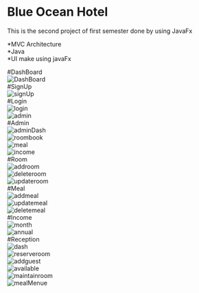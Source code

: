 # Blue Ocean Hotel<br>

This is the second project of first semester done by using JavaFx

*MVC Architecture<br>
*Java<br>
*UI make using javaFx

#DashBoard<br>
![DashBoard](src/assets/project/dashboard.png)<br>
#SignUp<br>
![signUp](src/assets/project/SignUp.png)<br>
#Login<br>
![login](src/assets/project/login.png)<br>
![admin](src/assets/project/admin.png)<br>
#Admin<br>
![adminDash](src/assets/project/admin%20dash.png)<br>
![roombook](src/assets/project/booking%20room.png)<br>
![meal](src/assets/project/meal.png)<br>
![income](src/assets/project/Income.png)<br>
#Room<br>
![addroom](src/assets/project/add%20new%20room.png)<br>
![deleteroom](src/assets/project/delete%20rrom.png)<br>
![updateroom](src/assets/project/update%20rrom.png)<br>
#Meal<br>
![addmeal](src/assets/project/add%20meal.png)<br>
![updatemeal](src/assets/project/update%20meal.png)<br>
![deletemeal](src/assets/project/delete%20meal.png)<br>
#Income<br>
![month](src/assets/project/monthly.png)<br>
![annual](src/assets/project/annual.png)<br>
#Reception<br>
![dash](src/assets/project/reception%20dash.png)<br>
![reserveroom](src/assets/project/booking%20dash.png)<br>
![addguest](src/assets/project/guest%20details.png)<br>
![available](src/assets/project/Availability.png)<br>
![maintainroom](src/assets/project/room%20maintain.png)<br>
![mealMenue](src/assets/project/meal%20menu.png)<br>

